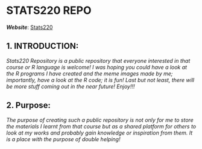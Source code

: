 # **STATS220 REPO**

***Website***: [Stats220](https://samchen0508.github.io/stats220/)
## 1. INTRODUCTION:
*Stats220 Repository is a public repository that everyone interested in that course or R language is welcome! I was hoping you could have a look at the R programs I have created and the meme images made by me; importantly, have a look at the R code; it is fun! Last but not least, there will be more stuff coming out in the near future! Enjoy!!!*
## 2. Purpose:
*The purpose of creating such a public repository is not only for me to store the materials I learnt from that course but as a shared platform for others to look at my works and probably gain knowledge or inspiration from them. It is a place with the purpose of double helping!*

